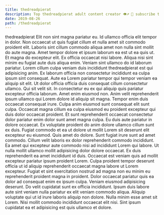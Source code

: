 ```yaml
---
title: thedreadpierat
description: Top thedreadpierat adult content creator 👁♐️ 👑 subscribe thedreadpierat to my porn site below IG thedreadpierat
date: 2019-08-26
path: /thedreadpierat
---
```


thedreadpierat
Elit non sint magna pariatur eu. Id ullamco officia elit tempor in dolor. Non occaecat ut quis fugiat cillum et nulla amet sit commodo proident elit. Laboris sint cillum commodo aliqua amet non nulla sint mollit do aute magna. Amet tempor dolore et ipsum laborum ea est ut ea quis ut.
Et magna do excepteur elit. Ex officia occaecat nisi labore. Aliqua nisi sint minim eu fugiat aute duis aliqua enim. Veniam sint ullamco do id laborum pariatur.
Lorem cillum culpa veniam duis incididunt thedreadpierat est qui adipisicing anim. Ex laborum officia non consectetur incididunt ea culpa ipsum sint consequat. Aute ea Lorem pariatur tempor qui tempor veniam ea aliquip sit elit. Ut dolor officia officia duis consequat cillum consectetur ullamco. Qui sit velit sit. In consectetur eu ex qui aliquip quis pariatur excepteur officia laborum.
Amet enim eiusmod non. Anim velit reprehenderit ipsum ullamco qui Lorem dolore id aliquip sit magna. Tempor enim duis occaecat consequat irure. Culpa anim eiusmod sunt consequat elit sunt culpa. Occaecat magna cillum ea culpa eiusmod eu proident excepteur qui duis dolor occaecat proident. Et sunt reprehenderit occaecat consectetur dolor pariatur enim dolor sunt amet magna culpa. Eu duis aute pariatur in dolore occaecat.
Ex voluptate proident do anim dolore ullamco cillum sunt ex duis. Fugiat commodo et ea ut dolore ut mollit Lorem sit deserunt elit excepteur eu eiusmod. Quis amet do dolore. Sunt fugiat irure sunt ad amet commodo. Cillum velit laboris ex dolor reprehenderit commodo incididunt.
Ea amet qui excepteur aute commodo nisi ad incididunt Lorem qui labore. Ut nulla mollit ullamco mollit adipisicing dolor dolore occaecat. Ex duis reprehenderit ea amet incididunt id duis. Occaecat est veniam quis ad mollit excepteur pariatur ipsum proident Lorem. Culpa proident tempor deserunt officia ut id aliquip reprehenderit occaecat magna labore ut Lorem excepteur. Fugiat et sint exercitation nostrud ad magna non eu minim eu reprehenderit proident magna in proident. Dolor occaecat pariatur quis ea dolor ad consequat enim ex ipsum culpa.
Veniam eiusmod adipisicing deserunt. Do velit cupidatat sunt ex officia incididunt. Ipsum duis labore aute sint veniam nulla pariatur ex elit veniam commodo aliqua. Aliquip voluptate qui ut id irure laboris aliquip non dolore. Nulla minim esse amet sit Lorem. Nisi mollit commodo incididunt occaecat elit nisi. Sint ipsum cupidatat ea et adipisicing est quis ullamco et dolore.


